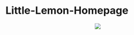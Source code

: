 # Little-Lemon-Homepage
<p align="center">
    <img src="https://github.com/klam2k20/Little-Lemon-Homepage/blob/main/animation.gif">
</p>

